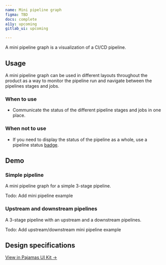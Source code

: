 ```yaml
---
name: Mini pipeline graph
figma: TBD
docs: complete
a11y: upcoming
gitlab_ui: upcoming

---
```


A mini pipeline graph is a visualization of a CI/CD pipeline. 

## Usage

A mini pipeline graph can be used in different layouts throughout the product as a way to monitor the pipeline run and navigate between the pipelines stages and jobs.

### When to use

- Communicate the status of the different pipeline stages and jobs in one place.

### When not to use

- If you need to display the status of the pipeline as a whole, use a pipeline status [badge](/components/badge).

## Demo

### Simple pipeline

A mini pipeline graph for a simple 3-stage pipeline.

Todo: Add mini pipeline example

### Upstream and downstream pipelines

A 3-stage pipeline with an upstream and a downstream pipelines.

Todo: Add upstream/downstream mini pipeline example

## Design specifications

[View in Pajamas UI Kit →](https://www.figma.com/file/17NxNEMa7i28Is8sMetO2H/Data-Visualization?node-id=1006%3A1674)
